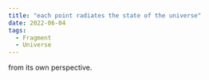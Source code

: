 ```yaml
---
title: "each point radiates the state of the universe"
date: 2022-06-04
tags:
  - Fragment
  - Universe
---
```

from its own perspective.